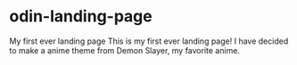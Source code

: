 # odin-landing-page
My first ever landing page
This is my first ever landing page! I have decided to make a anime theme from Demon Slayer, my favorite anime.
